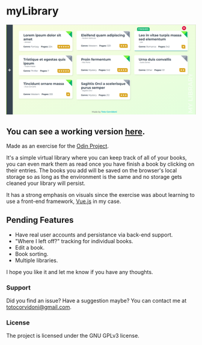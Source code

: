 # myLibrary

![Library Preview](./preview.png)

## You can see a working version [here](https://totocorvidoni.github.io/myLibrary/).

Made as an exercise for the [Odin Project](https://www.theodinproject.com/courses/javascript/lessons/library).

It's a simple virtual library where you can keep track of all of your books, you can even mark them as read once you have finish a book by clicking on their entries.
The books you add will be saved on the browser's local storage so as long as the environment is the same and no storage gets cleaned your library will persist.

It has a strong emphasis on visuals since the exercise was about learning to use a front-end framework, [Vue.js](https://vuejs.org/) in my case.

## Pending Features

- Have real user accounts and persistance via back-end support.
- "Where I left off?" tracking for individual books.
- Edit a book.
- Book sorting.
- Multiple libraries.

I hope you like it and let me know if you have any thoughts.

### Support

Did you find an issue? Have a suggestion maybe? You can contact me at totocorvidoni@gmail.com.

### License

The project is licensed under the GNU GPLv3 license.
